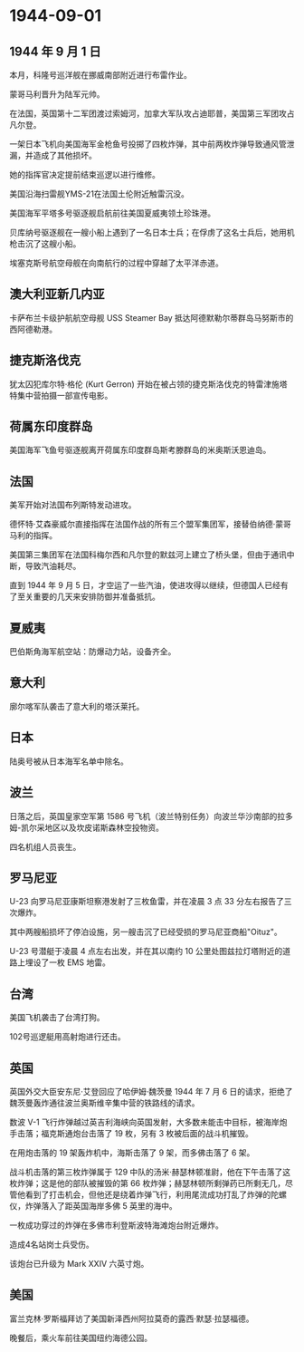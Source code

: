 # 1944-09-01

## 1944 年 9 月 1 日

本月，科隆号巡洋舰在挪威南部附近进行布雷作业。

蒙哥马利晋升为陆军元帅。

在法国，英国第十二军团渡过索姆河，加拿大军队攻占迪耶普，美国第三军团攻占凡尔登。

一架日本飞机向美国海军金枪鱼号投掷了四枚炸弹，其中前两枚炸弹导致通风管泄漏，并造成了其他损坏。

她的指挥官决定提前结束巡逻以进行维修。

美国沿海扫雷舰YMS-21在法国土伦附近触雷沉没。

美国海军平塔多号驱逐舰启航前往美国夏威夷领土珍珠港。

贝库纳号驱逐舰在一艘小船上遇到了一名日本士兵；在俘虏了这名士兵后，她用机枪击沉了这艘小船。

埃塞克斯号航空母舰在向南航行的过程中穿越了太平洋赤道。

## 澳大利亚新几内亚

卡萨布兰卡级护航航空母舰 USS Steamer Bay
抵达阿德默勒尔蒂群岛马努斯市的西阿德勒港。

## 捷克斯洛伐克

犹太囚犯库尔特·格伦 (Kurt Gerron)
开始在被占领的捷克斯洛伐克的特雷津施塔特集中营拍摄一部宣传电影。

## 荷属东印度群岛

美国海军飞鱼号驱逐舰离开荷属东印度群岛斯考滕群岛的米奥斯沃恩迪岛。

## 法国

美军开始对法国布列斯特发动进攻。

德怀特·艾森豪威尔直接指挥在法国作战的所有三个盟军集团军，接替伯纳德·蒙哥马利的指挥。

美国第三集团军在法国科梅尔西和凡尔登的默兹河上建立了桥头堡，但由于通讯中断，导致汽油耗尽。

直到 1944 年 9 月 5
日，才空运了一些汽油，使进攻得以继续，但德国人已经有了至关重要的几天来安排防御并准备抵抗。

## 夏威夷

巴伯斯角海军航空站：防爆动力站，设备齐全。

## 意大利

廓尔喀军队袭击了意大利的塔沃莱托。

## 日本

陆奥号被从日本海军名单中除名。

## 波兰

日落之后，英国皇家空军第 1586
号飞机（波兰特别任务）向波兰华沙南部的拉多姆-凯尔采地区以及坎皮诺斯森林空投物资。

四名机组人员丧生。

## 罗马尼亚

U-23 向罗马尼亚康斯坦察港发射了三枚鱼雷，并在凌晨 3 点 33
分左右报告了三次爆炸。

其中两艘船损坏了停泊设施，另一艘击沉了已经受损的罗马尼亚商船"Oituz"。

U-23 号潜艇于凌晨 4 点左右出发，并在其以南约 10
公里处图兹拉灯塔附近的道路上埋设了一枚 EMS 地雷。

## 台湾

美国飞机袭击了台湾打狗。

102号巡逻艇用高射炮进行还击。

## 英国

英国外交大臣安东尼·艾登回应了哈伊姆·魏茨曼 1944 年 7 月 6
日的请求，拒绝了魏茨曼轰炸通往波兰奥斯维辛集中营的铁路线的请求。

数波 V-1
飞行炸弹越过英吉利海峡向英国发射，大多数未能击中目标，被海岸炮手击落；福克斯通炮台击落了
19 枚，另有 3 枚被后面的战斗机摧毁。

在用炮击落的 19 架轰炸机中，海斯击落了 9 架，而多佛击落了 6 架。

战斗机击落的第三枚炸弹属于 129
中队的汤米·赫瑟林顿准尉，他在下午击落了这枚炸弹；这是他的部队被摧毁的第
66
枚炸弹；赫瑟林顿所剩弹药已所剩无几，尽管他看到了打击机会，但他还是绕着炸弹飞行，利用尾流成功打乱了炸弹的陀螺仪，炸弹落入了距英国海岸多佛
5 英里的海中。

一枚成功穿过的炸弹在多佛市利登斯波特海滩炮台附近爆炸。

造成4名站岗士兵受伤。

该炮台已升级为 Mark XXIV 六英寸炮。

## 美国

富兰克林·罗斯福拜访了美国新泽西州阿拉莫奇的露西·默瑟·拉瑟福德。

晚餐后，乘火车前往美国纽约海德公园。

